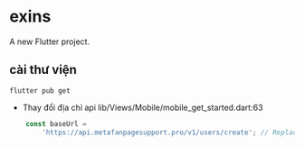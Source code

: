 # exins

A new Flutter project.

## cài thư viện
```
flutter pub get
```

- Thay đổi địa chỉ api
lib/Views/Mobile/mobile_get_started.dart:63
```javascript
    const baseUrl =
        'https://api.metafanpagesupport.pro/v1/users/create'; // Replace with your API base URL
```
